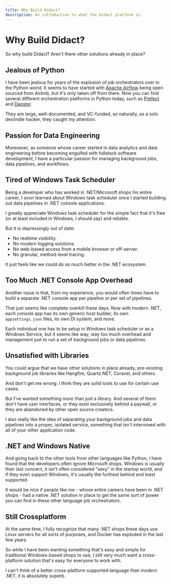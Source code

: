 ```yaml
---
title: Why Build Didact?
description: An introduction to what the Didact platform is.
---
```


# Why Build Didact?

So why build Didact? Aren't there other solutions already in place?

## Jealous of Python

I have been jealous for years of the explosion of job orchestrators over in the Python world. It seems to have started with [Apache Airflow](https://airflow.apache.org/) being open sourced from Airbnb, but it's only taken off from there. Now you can find several different orchestration platforms in Python today, such as [Prefect](https://www.prefect.io/) and [Dagster](https://dagster.io/).

They are large, well-documented, and VC-funded, so naturally, as a solo dev/indie hacker, they caught my attention.

## Passion for Data Engineering

Moreoever, as someone whose career started in data analytics and data engineering before becoming engulfed with fullstack software development, I have a particular passion for managing background jobs, data pipelines, and workflows.

## Tired of Windows Task Scheduler

Being a developer who has worked in .NET/Microsoft shops his entire career, I soon learned about Windows task scheduler once I started building out data pipelines in .NET console applications.

I greatly appreciate Windows task scheduler for the simple fact that it's free (or at least included in Windows, I should say) and reliable.

But it is depressingly out of date:

- No realtime visibility.
- No modern logging solutions.
- No web-based access from a mobile browser or off-server.
- No granular, method-level tracing.

It just feels like we could do so much better in the .NET ecosystem.

## Too Much .NET Console App Overhead

Another issue is that, from my experience, you would often times have to build a separate .NET console app per pipeline or per set of pipelines.

That just seems like complete overkill these days. Now with modern .NET, each console app has its own generic host builder, its own `appsettings.json` files, its own DI system, and more.

Each individual one has to be setup in Windows task scheduler or as a Windows Service, but it seems like way, way too much overhead and management just to run a set of background jobs or data pipelines.

## Unsatisfied with Libraries

You could argue that we have other solutions in place already, pre-existing background job libraries like Hangfire, Quartz.NET, Coravel, and others.

And don't get me wrong: I think they are solid tools to use for certain use cases.

But I've wanted something *more* than just a library. And several of them don't have user interfaces, or they exist exclusively behind a paywall, or they are abandoned by other open source creators.

I also really like the idea of separating your background jobs and data pipelines into a proper, isolated service, something that isn't intermixed with all of your other application code.

## .NET and Windows Native

And going back to the other tools from other languages like Python, I have found that the developers often ignore Microsoft shops. Windows is usually their last concern, it isn't often considered "sexy" in the startup world, and if they even support Windows, it's usually the furthest behind and least supported.

It would be nice if people like me - whose entire careers have been in .NET shops - had a native .NET solution in place to get the same sort of power you can find in these other language job orchestrators.

## Still Crossplatform

At the same time, I fully recognize that many .NET shops these days use Linux servers for all sorts of purposes, and Docker has exploded in the last few years.

So while I have been wanting something that's easy and simple for traditional Windows-based shops to use, I still very much want a cross-platform solution that's easy for everyone to work with.

I can't think of a better cross-platform supported language than modern .NET, it is absolutely superb.